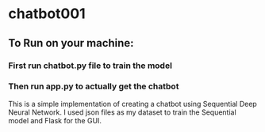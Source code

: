 # chatbot001
## To Run on your machine:
### First run chatbot.py file to train the model
### Then run app.py to actually get the chatbot

This is a simple implementation of creating a chatbot using Sequential Deep Neural Network. I used json files as my dataset to train the Sequential model and Flask for the GUI.
